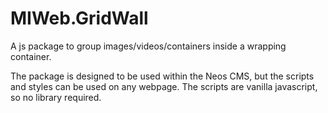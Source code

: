 # MIWeb.GridWall
A js package to group images/videos/containers inside a wrapping container.

The package is designed to be used within the Neos CMS, but the scripts and styles can be used on any webpage.
The scripts are vanilla javascript, so no library required.
